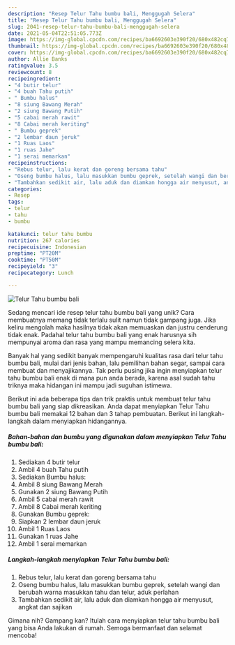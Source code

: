 ```yaml
---
description: "Resep Telur Tahu bumbu bali, Menggugah Selera"
title: "Resep Telur Tahu bumbu bali, Menggugah Selera"
slug: 2041-resep-telur-tahu-bumbu-bali-menggugah-selera
date: 2021-05-04T22:51:05.773Z
image: https://img-global.cpcdn.com/recipes/ba6692603e390f20/680x482cq70/telur-tahu-bumbu-bali-foto-resep-utama.jpg
thumbnail: https://img-global.cpcdn.com/recipes/ba6692603e390f20/680x482cq70/telur-tahu-bumbu-bali-foto-resep-utama.jpg
cover: https://img-global.cpcdn.com/recipes/ba6692603e390f20/680x482cq70/telur-tahu-bumbu-bali-foto-resep-utama.jpg
author: Allie Banks
ratingvalue: 3.5
reviewcount: 8
recipeingredient:
- "4 butir telur"
- "4 buah Tahu putih"
- " Bumbu halus"
- "8 siung Bawang Merah"
- "2 siung Bawang Putih"
- "5 cabai merah rawit"
- "8 Cabai merah keriting"
- " Bumbu geprek"
- "2 lembar daun jeruk"
- "1 Ruas Laos"
- "1 ruas Jahe"
- "1 serai memarkan"
recipeinstructions:
- "Rebus telur, lalu kerat dan goreng bersama tahu"
- "Oseng bumbu halus, lalu masukkan bumbu geprek, setelah wangi dan berubah warna masukkan tahu dan telur, aduk perlahan"
- "Tambahkan sedikit air, lalu aduk dan diamkan hongga air menyusut, angkat dan sajikan"
categories:
- Resep
tags:
- telur
- tahu
- bumbu

katakunci: telur tahu bumbu 
nutrition: 267 calories
recipecuisine: Indonesian
preptime: "PT20M"
cooktime: "PT50M"
recipeyield: "3"
recipecategory: Lunch

---
```



![Telur Tahu bumbu bali](https://img-global.cpcdn.com/recipes/ba6692603e390f20/680x482cq70/telur-tahu-bumbu-bali-foto-resep-utama.jpg)

Sedang mencari ide resep telur tahu bumbu bali yang unik? Cara membuatnya memang tidak terlalu sulit namun tidak gampang juga. Jika keliru mengolah maka hasilnya tidak akan memuaskan dan justru cenderung tidak enak. Padahal telur tahu bumbu bali yang enak harusnya sih mempunyai aroma dan rasa yang mampu memancing selera kita.

Banyak hal yang sedikit banyak mempengaruhi kualitas rasa dari telur tahu bumbu bali, mulai dari jenis bahan, lalu pemilihan bahan segar, sampai cara membuat dan menyajikannya. Tak perlu pusing jika ingin menyiapkan telur tahu bumbu bali enak di mana pun anda berada, karena asal sudah tahu triknya maka hidangan ini mampu jadi suguhan istimewa.




Berikut ini ada beberapa tips dan trik praktis untuk membuat telur tahu bumbu bali yang siap dikreasikan. Anda dapat menyiapkan Telur Tahu bumbu bali memakai 12 bahan dan 3 tahap pembuatan. Berikut ini langkah-langkah dalam menyiapkan hidangannya.

<!--inarticleads1-->

##### Bahan-bahan dan bumbu yang digunakan dalam menyiapkan Telur Tahu bumbu bali:

1. Sediakan 4 butir telur
1. Ambil 4 buah Tahu putih
1. Sediakan  Bumbu halus:
1. Ambil 8 siung Bawang Merah
1. Gunakan 2 siung Bawang Putih
1. Ambil 5 cabai merah rawit
1. Ambil 8 Cabai merah keriting
1. Gunakan  Bumbu geprek:
1. Siapkan 2 lembar daun jeruk
1. Ambil 1 Ruas Laos
1. Gunakan 1 ruas Jahe
1. Ambil 1 serai memarkan




<!--inarticleads2-->

##### Langkah-langkah menyiapkan Telur Tahu bumbu bali:

1. Rebus telur, lalu kerat dan goreng bersama tahu
1. Oseng bumbu halus, lalu masukkan bumbu geprek, setelah wangi dan berubah warna masukkan tahu dan telur, aduk perlahan
1. Tambahkan sedikit air, lalu aduk dan diamkan hongga air menyusut, angkat dan sajikan




Gimana nih? Gampang kan? Itulah cara menyiapkan telur tahu bumbu bali yang bisa Anda lakukan di rumah. Semoga bermanfaat dan selamat mencoba!
